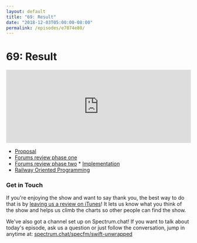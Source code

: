 ```yaml
---
layout: default
title: "69: Result"
date: "2018-12-03T05:00:00-08:00"
permalink: /episodes/e7074e80/
---
```


# 69: Result

<iframe frameBorder="0" height="200px" scrolling="no" seamless src="https://player.simplecast.com/43ae0c67-df77-48fb-8591-b7595e53661e" width="100%"></iframe>

* [Proposal](https://github.com/apple/swift-evolution/blob/master/proposals/0235-add-result.md)
* [Forums review phase one](https://forums.swift.org/t/se-0235-add-result-to-the-standard-library/17752)
* [Forums review phase two](https://forums.swift.org/t/revised-se-0235-add-result-to-the-standard-library/18371)
​* [Implementation](https://github.com/apple/swift/pull/20958)
* [Railway Oriented Programming](https://medium.com/@naveenkumarmuguda/railway-oriented-programming-a-powerful-functional-programming-pattern-ab454e467f31)

### Get in Touch

If you're enjoying the show and want to say thank you, the best way to do that is by [leaving us a review on iTunes](https://itunes.apple.com/us/podcast/swift-unwrapped/id1209817203?mt=2)! It lets us know what you think of the show and helps us climb the charts so other people can find the show.

We've also got a channel set up on Spectrum.chat! If you want to talk about today's episode, ask us a question or just follow the conversation, jump in anytime at: [spectrum.chat/specfm/swift-unwrapped](https://spectrum.chat/specfm/swift-unwrapped)
